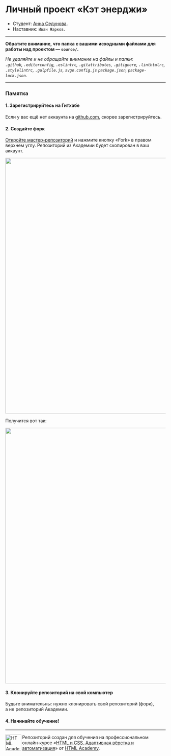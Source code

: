 # Личный проект «Кэт энерджи»

* Студент: [Анна Седунова](https://up.htmlacademy.ru/adaptive/31/user/2483623).
* Наставник: `Иван Жарков`.

---

**Обратите внимание, что папка с вашими исходными файлами для работы над проектом — `source/`.**

_Не удаляйте и не обращайте внимание на файлы и папки:_<br>
_`.github`, `.editorconfig`, `.eslintrc`, `.gitattributes`, `.gitignore`, `.linthtmlrc`, `.stylelintrc`, `.gulpfile.js`, `svgo.config.js` `package.json`, `package-lock.json`._

---

### Памятка

#### 1. Зарегистрируйтесь на Гитхабе

Если у вас ещё нет аккаунта на [github.com](https://github.com/join), скорее зарегистрируйтесь.

#### 2. Создайте форк

[Откройте мастер-репозиторий](https://github.com/htmlacademy-adaptive/2483623-cat-energy-31) и нажмите кнопку «Fork» в правом верхнем углу. Репозиторий из Академии будет скопирован в ваш аккаунт.

<img width="800" alt="" src="https://user-images.githubusercontent.com/10909/60808133-3a7ace00-a190-11e9-9d29-401b02036a9c.jpg">

Получится вот так:

<img width="800" alt="" src="https://user-images.githubusercontent.com/10909/60808135-3a7ace00-a190-11e9-9a8d-7390b3784c65.jpg">

#### 3. Клонируйте репозиторий на свой компьютер

Будьте внимательны: нужно клонировать свой репозиторий (форк), а не репозиторий Академии.

#### 4. Начинайте обучение!

---

<a href="https://htmlacademy.ru/intensive/adaptive"><img align="left" width="50" height="50" alt="HTML Academy" src="https://up.htmlacademy.ru/static/img/intensive/adaptive/logo-for-github-2.png"></a>

Репозиторий создан для обучения на профессиональном онлайн‑курсе «[HTML и CSS. Адаптивная вёрстка и автоматизация](https://htmlacademy.ru/intensive/adaptive)» от [HTML Academy](https://htmlacademy.ru).

[check-image]: https://github.com/htmlacademy-adaptive/2483623-cat-energy-31/workflows/Project%20check/badge.svg?branch=master
[check-url]: https://github.com/htmlacademy-adaptive/2483623-cat-energy-31/actions
